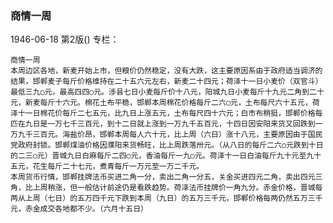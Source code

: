 ### 商情一周

1946-06-18
第2版()
专栏：

    商情一周
    本周边区各地，新麦开始上市，但粮价仍然稳定，没有大跌，这主要原因系由于政府适当调济的结果，邯郸麦子每斤价格维持在二十五六元左右，新麦二十四元；荷泽十一日小麦价（双官斗）最低三九○元，最高四四○元。涉县七日小麦每斤价十八元，阳城九日小麦每斤十九元二角到二十元，新麦每斤十六元。棉花土布平稳，邯郸本周棉花价格每斤二六○元，土布每尺六十五元，荷泽十一日棉花价每斤二七五元，比九日上涨五元，土布每尺四十六元；白市布稍挺，邯郸价格每匹在九日是一万七千三百元，到十二日就上涨到一万九千五百元，十四日因安阳来货又回跌到一万九千三百元。海盐价昂，邯郸本周每人六十元，比上周（六日）涨十八元，主要原因由于国民党政府封锁。邯郸煤油价格因濮阳来货畅旺，比上周跌落卅元。（从八日的每斤二六○元跌到十日的二三○元）晋城九日白麻每斤二四○元，香油每斤一九○元。荷泽十一日白油每斤九十元至九十五元，花生每斤二十七元，煮青每斤一万元至一万二千元。
    本周货币行情，邯郸挂牌法币买进二角一分，卖出二角一分五，关金买进四元二角，卖出四元三角，比上周稍涨，但一般估计前途仍是看跌趋势。荷泽法币挂牌价一角九分。赤金价格，晋城每两从上周（七日）的五万四千元下跌到本周（九日）的五万三千元，邯郸价格每两仍然五万三千元，赤金成交各地都不少。（六月十五日）
